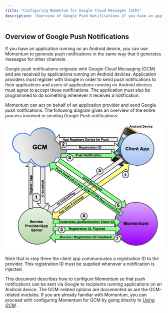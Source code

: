 ```yaml
---
title: "Configuring Momentum for Google Cloud Messages (GCM)"
description: "Overview of Google Push Notifications If you have an application running on an Android device you can use Momentum to generate push notifications in the same way that it generates messages for other channels Google push notifications originate with Google Cloud Messaging GCM and are received by applications running on..."
---
```


## <a name="gcm.overview"></a> Overview of Google Push Notifications

<a name="gcm.overview.start"></a> If you have an application running on an Android device, you can use Momentum to generate push notifications in the same way that it generates messages for other channels.

Google push notifications originate with Google Cloud Messaging (GCM) and are received by applications running on Android devices. Application providers must register with Google in order to send push notifications to their applications and users of applications running on Android devices must agree to accept these notifications. The application must also be programmed to do something whenever it receives a notification.

Momentum can act on behalf of an application provider and send Google push notifications. The following diagram gives an overview of the entire process involved in sending Google Push notifications:

<a name="gcm.overview.figure"></a> 


![](images/google_push.jpg)

Note that in step three the client app communicates a registration ID to the provider. This registration ID must be supplied whenever a notification is injected.

This document describes how to configure Momentum so that push notifications can be sent via Google to recipients running applications on an Android device. The GCM-related options are documented as are the GCM-related modules. If you are already familiar with Momentum, you can proceed with configuring Momentum for GCM by going directly to [*Using GCM*](/momentum/3/3-push/push-gcm-using) .

